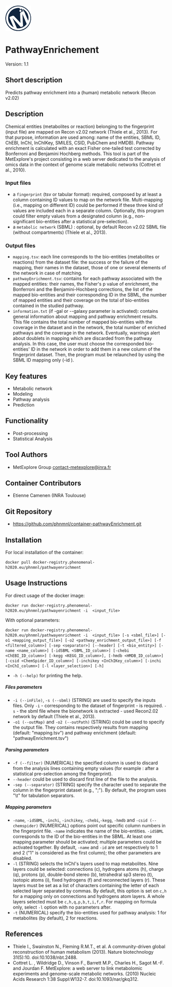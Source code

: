 ![LOGO](Logo_Metexplore.png)
# PathwayEnrichement

Version: 1.1

## Short description
Predicts pathway enrichment into a (human) metabolic network (Recon v2.02)

## Description
Chemical entities (metabolites or reaction) belonging to the fingerprint (input file) are mapped on Recon v2.02 network (Thiele et al., 2013). For that purpose, information are used among: name of the entities, SBML ID, ChEBI, InChI, InChIKey, SMILES, CSID, PubChem and HMDB). Pathway enrichment is calculated with an exact Fisher one-tailed test corrected by Bonferroni and Benjamini Hochberg methods. This tool is part of the MetExplore's project consisting in a web server dedicated to the analysis of omics data in the context of genome scale metabolic networks (Cottret et al., 2010).

### Input files
- a ```fingerprint``` (tsv or tabular format): required, composed by at least a column containing ID values to map on the network file. Multi-mapping (i.e., mapping on different ID) could be performed if these three kind of values are included each in a separate column. Optionally, this program could filter empty values from a designated column (e.g., non-significant bio-entities after a statistical pre-selection).
- a ```metabolic network``` (SBML) : optional, by default Recon v2.02 SBML file (without compartments) (Thiele et al., 2013).

### Output files
- ```mapping.tsv```: each line corresponds to the bio-entities (metabolites or reactions) from the dataset file: the success or the failure of the mapping, their names in the dataset, those of one or several elements of the network in case of matching.
- ```pathwayEnrichment.tsv```: contains for each pathway associated with the mapped entities: their names, the Fisher's p value of enrichment, the Bonferroni and the Benjamini-Hochberg corrections, the list of the mapped bio-entities and their corresponding ID in the SBML, the number of mapped entities and their coverage on the total of bio-entities contained in the studied pathway.
- ```information.txt``` (if -gal or --galaxy parameter is activated): contains general information about mapping and pathway enrichment results. This file contains the total number of mapped bio-entities with the coverage in the dataset and in the network, the total number of enriched pathways and the coverage in the network. Eventually, warnings alert about doublets in mapping which are discarded from the pathway analysis. In this case, the user must choose the corresponded bio-entities' ID in the network in order to add them in a new column of the fingerprint dataset. Then, the program must be relaunched by using the SBML ID mapping only (-id <columnNumber>).

## Key features
- Metabolic network
- Modeling
- Pathway analysis
- Prediction

## Functionality
- Post-processing
- Statistical Analysis

## Tool Authors
- MetExplore Group contact-metexplore@inra.fr

## Container Contributors
- Etienne Camenen (INRA Toulouse)

## Git Repository
- https://github.com/phnmnl/container-pathwayEnrichment.git

## Installation
For local installation of the container:
```
docker pull docker-registry.phenomenal-h2020.eu/phnmnl/pathwayenrichment
```

## Usage Instructions
For direct usage of the docker image:

```
docker run docker-registry.phenomenal-h2020.eu/phnmnl/pathwayenrichment -i  <input_file>
```

With optional parameters:

```
docker run docker-registry.phenomenal-h2020.eu/phnmnl/pathwayenrichment -i  <input_file> [-s <sbml_file>] [-o1 <mapping_output_file>] [-o2 <pathway_enrichment_output_file>] [-f <filtered_column>] [-sep <separator>] [--header] [-t <bio_entity>] [-name <name_column>] [-idSBML <SBML_ID_column>] [-chebi <ChEBI_ID_column>] [-kegg <KEGG_ID_column>], [-hmdb <HMDB_ID_column>] [-csid <ChemSpider_ID_column>] [-inchikey <InChIKey_column>] [-inchi <InChI_column>] [-l <layer_selection>] [-h]
```

- ```-h (--help)``` for printing the help.

##### Files parameters
- ```-i (--inFile)```, ```-s (--sbml)``` (STRING) are used to specify the inputs files. Only ```-i``` - corresponding to the dataset of fingerprint - is required. ```-s``` - the sbml file where the bionetwork is extracted - used Recon2.02 network by default (Thiele et al., 2013).
- ```-o1 (--outMap)``` and ```-o2 (--outPath)``` (STRING) could be used to specify the output file. They contains respectively results from mapping (default: "mapping.tsv") and pathway enrichment (default: "pathwayEnrichment.tsv") 

##### Parsing parameters
- ```-f (--filter)``` (NUMERICAL) the specified column is used to discard from the analysis lines containing empty values (for example : after a statistical pre-selection among the fingerprint). 
- ```--header``` could be used to discard first line of the file to the analysis.
- ```-sep (--separator)``` (STRING) specify the character used to separate the column in the fingerprint dataset (e.g., ";"). By default, the program uses "\\t" for tabulation separators.

##### Mapping parameters
- ```-name```, ```-idSBML```, ```-inchi```, ```-inchikey```, ```-chebi```,```-kegg```, ```-hmdb``` and ```-csid (--chemspider)``` (NUMERICAL) options point out specific column numbers in the fingerprint file. ```-name``` indicates the name of the bio-entities. ```-idSBML``` corresponds to the ID of the bio-entities in the SBML. At least one mapping parameter should be activated; multiple parameters could be activated together. By default, ```-name``` and ```-id``` are set respectively to 1 and 2 ("1" is considered as the first column); the other parameters are disabled.
- ```-l``` (STRING) selects the InChI's layers used to map metabolites. Nine layers could be selected: connections (c), hydrogens atoms (h), charge (q), protons (p), double-bond stereo (b), tetrahedral sp3 stereo (t), isotopic atoms (i), fixed hydrogens (f) and reconnected layers (r). These layers must be set as a list of characters containing the letter of each selected layer separated by commas. By default, this option is set on ```c,h``` for a mapping only on connections and hydrogens atom layers. A whole layers selected must be ```c,h,q,p,b,t,i,f,r```. For mapping on formula only, select ```-l``` option with no parameters after.
- ```-t``` (NUMERICAL) specify the bio-entities used for pathway analysis: 1 for metabolites (by default), 2 for reactions. 


## References
- Thiele I., Swainston N., Fleming R.M.T., et al. A community-driven global reconstruction of human metabolism (2013). Nature biotechnology 31(5):10. doi:10.1038/nbt.2488.
- Cottret L. , Wildridge D., Vinson F., Barrett M.P., Charles H., Sagot M.-F. and Jourdan F. MetExplore: a web server to link metabolomic experiments and genome-scale metabolic networks. (2010) Nucleic Acids Research 1:38 Suppl:W132-7. doi:10.1093/nar/gkq312.

